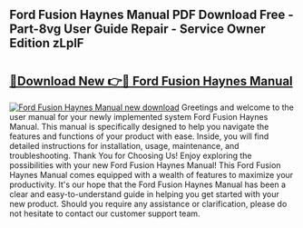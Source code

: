 ## Ford Fusion Haynes Manual PDF Download Free - Part-8vg User Guide Repair - Service Owner Edition zLplF

# <h2><a href="http://bc27768.oget.top/?id=Ford+Fusion+Haynes+Manual">🔗Download New 👉🔴 Ford Fusion Haynes Manual</a></h2>

[![Ford Fusion Haynes Manual new download](https://i.imgur.com/5g1atiW.png)](http://bc27768.oget.top/?id=Ford+Fusion+Haynes+Manual)
Greetings and welcome to the user manual for your newly implemented system Ford Fusion Haynes Manual. This manual is specifically designed to help you navigate the features and functions of your product with ease. Inside, you will find detailed instructions for installation, usage, maintenance, and troubleshooting. Thank You for Choosing Us! Enjoy exploring the possibilities with your new Ford Fusion Haynes Manual! This Ford Fusion Haynes Manual comes equipped with a wealth of features to maximize your productivity. It's our hope that the Ford Fusion Haynes Manual has been a clear and easy-to-understand guide in helping you get started with your new product. Should you require any assistance or clarification, please do not hesitate to contact our customer support team.

